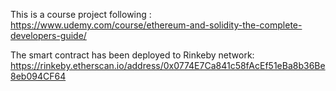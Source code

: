 This is a course project following : https://www.udemy.com/course/ethereum-and-solidity-the-complete-developers-guide/

The smart contract has been deployed to Rinkeby network: https://rinkeby.etherscan.io/address/0x0774E7Ca841c58fAcEf51eBa8b36Be8eb094CF64
